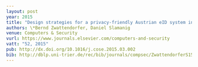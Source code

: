 ```yaml
---
layout: post
year: 2015
title: "Design strategies for a privacy-friendly Austrian eID system in the public cloud"
authors: \*Bernd Zwattendorfer, Daniel Slamanig
venue: Computers & Security
vurl: https://www.journals.elsevier.com/computers-and-security
vatt: "52, 2015"
pub: http://dx.doi.org/10.1016/j.cose.2015.03.002
bib: http://dblp.uni-trier.de/rec/bib/journals/compsec/ZwattendorferS15
---
```

